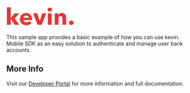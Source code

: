![kevin.](./images/logo.png)

This sample app provides a basic example of how you can use kevin. Mobile SDK as an easy solution to authenticate
and manage user bank accounts.

## More Info

Visit our [Developer Portal](https://developer.kevin.eu/home/mobile-sdk) for more information and full documentation.
